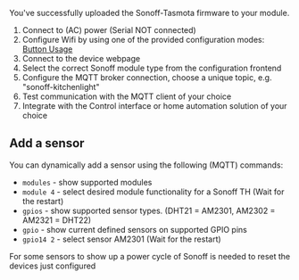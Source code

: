 You've successfully uploaded the Sonoff-Tasmota firmware to your module.

1. Connect to (AC) power (Serial NOT connected)
2. Configure Wifi by using one of the provided configuration modes: [Button Usage](Button-Usage)
3. Connect to the device webpage
4. Select the correct Sonoff module type from the configuration frontend
5. Configure the MQTT broker connection, choose a unique topic, e.g. "sonoff-kitchenlight"
6. Test communication with the MQTT client of your choice
7. Integrate with the Control interface or home automation solution of your choice

## Add a sensor
You can dynamically add a sensor using the following (MQTT) commands:

- ``modules`` - show supported modules
- ``module 4`` - select desired module functionality for a Sonoff TH (Wait for the restart)
- ``gpios`` - show supported sensor types. (DHT21 = AM2301, AM2302 = AM2321 = DHT22)
- ``gpio`` - show current defined sensors on supported GPIO pins
- ``gpio14 2`` - select sensor AM2301 (Wait for the restart)

For some sensors to show up a power cycle of Sonoff is needed to reset the devices just configured


